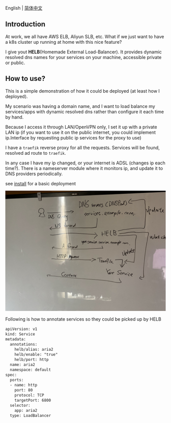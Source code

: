 
 English | [简体中文](./README.zhs.md)

## Introduction

At work, we all have AWS ELB, Aliyun SLB, etc. What if we just want to have a k8s cluster up running at home with this nice feature?

I give yout **HELB**(Homemade External Load-Balancer). It provides dynamic resolved dns names for your services on your machine, accessible private or public.


## How to use?

This is a simple demonstration of how it could be deployed (at least how I deployed).


My scenario was having a domain name, and I want to load balance my services/apps with dynamic resolved dns rather than configure it each time by hand.


Because I access it through LAN/OpenVPN only, I set it up with a private LAN ip (if you want to use it on the public internet, you could implement ip.Interface by requesting public ip services for the proxy to use)


I have a `traefik` reverse proxy for all the requests. Services will be found, resolved ad route to `traefik`.


In any case I have my ip changed, or your internet is ADSL (changes ip each time?). There is a nameserver module where it monitors ip, and update it to DNS providers periodically.


see [install](./install/static-dnspod-traefik) for a basic deployment


![Diagram](/images/diagram.jpg)


Following is how to annotate services so they could be picked up by HELB

```
apiVersion: v1
kind: Service
metadata:
  annotations:
    helb/alias: aria2
    helb/enable: "true"
    helb/port: http
  name: aria2
  namespace: default
spec:
  ports:
  - name: http
    port: 80
    protocol: TCP
    targetPort: 6800
  selector:
    app: aria2
  type: LoadBalancer
```
